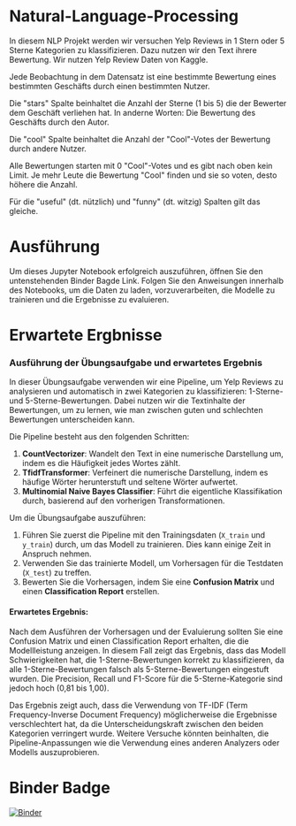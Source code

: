 # Natural-Language-Processing
In diesem NLP Projekt werden wir versuchen Yelp Reviews in 1 Stern oder 5 Sterne Kategorien zu klassifizieren. Dazu nutzen wir den Text ihrere Bewertung. Wir nutzen Yelp Review Daten von Kaggle.

Jede Beobachtung in dem Datensatz ist eine bestimmte Bewertung eines bestimmten Geschäfts durch einen bestimmten Nutzer.

Die "stars" Spalte beinhaltet die Anzahl der Sterne (1 bis 5) die der Bewerter dem Geschäft verliehen hat. In anderne Worten: Die Bewertung des Geschäfts durch den Autor.

Die "cool" Spalte beinhaltet die Anzahl der "Cool"-Votes der Bewertung durch andere Nutzer.

Alle Bewertungen starten mit 0 "Cool"-Votes und es gibt nach oben kein Limit. Je mehr Leute die Bewertung "Cool" finden und sie so voten, desto höhere die Anzahl.

Für die "useful" (dt. nützlich) und "funny" (dt. witzig) Spalten gilt das gleiche.

# Ausführung
Um dieses Jupyter Notebook erfolgreich auszuführen, öffnen Sie den untenstehenden Binder Bagde Link. Folgen Sie den Anweisungen innerhalb des Notebooks, um die Daten zu laden, vorzuverarbeiten, die Modelle zu trainieren und die Ergebnisse zu evaluieren.

# Erwartete Ergbnisse
### Ausführung der Übungsaufgabe und erwartetes Ergebnis

In dieser Übungsaufgabe verwenden wir eine Pipeline, um Yelp Reviews zu analysieren und automatisch in zwei Kategorien zu klassifizieren: 1-Sterne- und 5-Sterne-Bewertungen. Dabei nutzen wir die Textinhalte der Bewertungen, um zu lernen, wie man zwischen guten und schlechten Bewertungen unterscheiden kann.

Die Pipeline besteht aus den folgenden Schritten:
1. **CountVectorizer**: Wandelt den Text in eine numerische Darstellung um, indem es die Häufigkeit jedes Wortes zählt.
2. **TfidfTransformer**: Verfeinert die numerische Darstellung, indem es häufige Wörter herunterstuft und seltene Wörter aufwertet.
3. **Multinomial Naive Bayes Classifier**: Führt die eigentliche Klassifikation durch, basierend auf den vorherigen Transformationen.

Um die Übungsaufgabe auszuführen:
1. Führen Sie zuerst die Pipeline mit den Trainingsdaten (`X_train` und `y_train`) durch, um das Modell zu trainieren. Dies kann einige Zeit in Anspruch nehmen.
2. Verwenden Sie das trainierte Modell, um Vorhersagen für die Testdaten (`X_test`) zu treffen.
3. Bewerten Sie die Vorhersagen, indem Sie eine **Confusion Matrix** und einen **Classification Report** erstellen.

#### Erwartetes Ergebnis:

Nach dem Ausführen der Vorhersagen und der Evaluierung sollten Sie eine Confusion Matrix und einen Classification Report erhalten, die die Modellleistung anzeigen. In diesem Fall zeigt das Ergebnis, dass das Modell Schwierigkeiten hat, die 1-Sterne-Bewertungen korrekt zu klassifizieren, da alle 1-Sterne-Bewertungen falsch als 5-Sterne-Bewertungen eingestuft wurden. Die Precision, Recall und F1-Score für die 5-Sterne-Kategorie sind jedoch hoch (0,81 bis 1,00).

Das Ergebnis zeigt auch, dass die Verwendung von TF-IDF (Term Frequency-Inverse Document Frequency) möglicherweise die Ergebnisse verschlechtert hat, da die Unterscheidungskraft zwischen den beiden Kategorien verringert wurde. Weitere Versuche könnten beinhalten, die Pipeline-Anpassungen wie die Verwendung eines anderen Analyzers oder Modells auszuprobieren.

# Binder Badge
[![Binder](https://mybinder.org/badge_logo.svg)](https://mybinder.org/v2/gh/FranjoHHZ/Natural-Language-Processing/HEAD?labpath=3-Nlp_Projekt-Loesung.ipynb)
